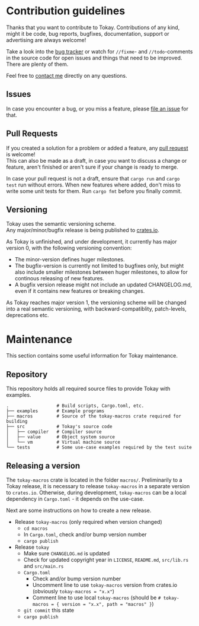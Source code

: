 # Contribution guidelines

Thanks that you want to contribute to Tokay. Contributions of any kind, might it be code, bug reports, bugfixes, documentation, support or advertising are always welcome!

Take a look into the [bug tracker](https://github.com/tokay-lang/tokay/issues) or watch for `//fixme`- and `//todo`-comments in the source code for open issues and things that need to be improved. There are plenty of them.

Feel free to [contact me](https://phorward.info) directly on any questions.

## Issues

In case you encounter a bug, or you miss a feature, please [file an issue](https://github.com/tokay-lang/tokay/issues/new) for that.

## Pull Requests

If you created a solution for a problem or added a feature, any [pull request](https://github.com/tokay-lang/tokay/compare) is welcome!<br>
This can also be made as a draft, in case you want to discuss a change or feature, aren't finished or aren't sure if your change is ready to merge.

In case your pull request is not a draft, ensure that `cargo run` and `cargo test` run without errors. When new features where added, don't miss to write some unit tests for them. Run `cargo fmt` before you finally commit.

## Versioning

Tokay uses the semantic versioning scheme.<br>
Any major/minor/bugfix release is being published to [crates.io](https://crates.io).

As Tokay is unfinished, and under development, it currently has major version 0, with the following versioning convention:

- The minor-version defines huger milestones.
- The bugfix-version is currently not limited to bugfixes only, but might also include smaller milestones between huger milestones, to allow for continous releasing of new features.
- A bugfix version release might not include an updated CHANGELOG.md, even if it contains new features or breaking changes.

As Tokay reaches major version 1, the versioning scheme will be changed into a real semantic versioning, with backward-compatiblity, patch-levels, deprecations etc.

# Maintenance

This section contains some useful information for Tokay maintenance.

## Repository

This repository holds all required source files to provide Tokay with examples.

```
.                  # Build scripts, Cargo.toml, etc.
├── examples       # Example programs
├── macros         # Source of the tokay-macros crate required for building
├── src            # Tokay's source code
│   ├── compiler   # Compiler source
│   ├── value      # Object system source
│   └── vm         # Virtual machine source
└── tests          # Some use-case examples required by the test suite
```

## Releasing a version

The `tokay-macros` crate is located in the folder `macros/`. Preliminarily to a Tokay release, it is necessary to release `tokay-macros` in a separate version to `crates.io`. Otherwise, during development, `tokay-macros` can be a local dependency in `Cargo.toml` - it depends on the use-case.

Next are some instructions on how to create a new release.

- Release `tokay-macros` (only required when version changed)
  - `cd macros`
  - In `Cargo.toml`, check and/or bump version number
  - `cargo publish`
- Release `tokay`
  - Make sure `CHANGELOG.md` is updated
  - Check for updated copyright year in `LICENSE`, `README.md`, `src/lib.rs` and `src/main.rs`
  - `Cargo.toml`
    - Check and/or bump version number
    - Uncomment line to use `tokay-macros` version from crates.io (obviously `tokay-macros = "x.x"`)
    - Comment line to use local `tokay-macros` (should be `# tokay-macros = { version = "x.x", path = "macros" }`)
  - `git commit` this state
  - `cargo publish`
